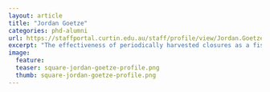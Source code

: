 ```yaml
---
layout: article
title: "Jordan Goetze"
categories: phd-alumni
url: https://staffportal.curtin.edu.au/staff/profile/view/Jordan.Goetze
excerpt: "The effectiveness of periodically harvested closures as a fisheries management strategy"
image:
  feature: 
  teaser: square-jordan-goetze-profile.png
  thumb: square-jordan-goetze-profile.png
---
```

